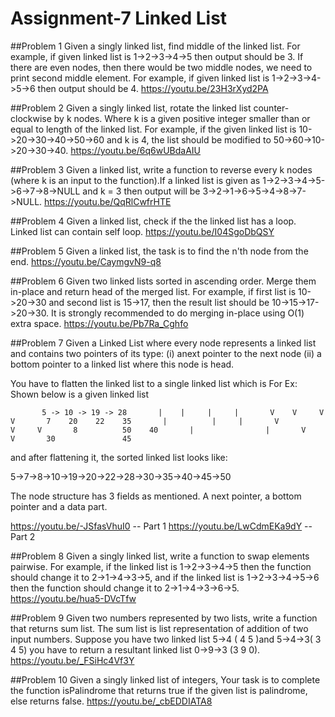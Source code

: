 # Assignment-7 Linked List
##Problem 1
Given a singly linked list, find middle of the linked list. For example, if given linked list is 1->2->3->4->5 then output should be 3. 
If there are even nodes, then there would be two middle nodes, we need to print second middle element. For example, if given linked list is 1->2->3->4->5->6 then output should be 4.
https://youtu.be/23H3rXyd2PA

##Problem 2
Given a singly linked list, rotate the linked list counter-clockwise by k nodes. Where k is a given positive integer smaller than or equal to length of the linked list. For example, if the given linked list is 10->20->30->40->50->60 and k is 4, the list should be modified to 50->60->10->20->30->40.
https://youtu.be/6q6wUBdaAIU

##Problem 3
Given a linked list, write a function to reverse every k nodes (where k is an input to the function).If a linked list is given as 1->2->3->4->5->6->7->8->NULL and k = 3 then output will be 3->2->1->6->5->4->8->7->NULL.
https://youtu.be/QqRlCwfrHTE

##Problem 4
Given a linked list, check if the the linked list has a loop. Linked list can contain self loop.
https://youtu.be/I04SgoDbQSY

##Problem 5
Given a linked list, the task is to find the n'th node from the end. 
https://youtu.be/CaymgvN9-q8

##Problem 6
Given two linked lists sorted in ascending order. Merge them in-place and return head of the merged list.   For example, if first list is 10->20->30 and second list is 15->17, then the result list should be 10->15->17->20->30.
It is strongly recommended to do merging in-place using O(1) extra space.
https://youtu.be/Pb7Ra_Cghfo

##Problem 7
Given a Linked List where every node represents a linked list and contains two pointers of its type:
(i) anext pointer to the next node
(ii) a bottom pointer to a linked list where this node is head.

You have to flatten the linked list to a single linked list which is
For Ex: Shown below is a given linked list

           5 -> 10 -> 19 -> 28       |    |     |     |       V    V     V     V       7    20    22    35       |          |     |       V          V     V       8          50    40       |                |       V                V       30               45

and after flattening it, the sorted linked list looks like:

 5->7->8->10->19->20->22->28->30->35->40->45->50

The  node structure has 3 fields as mentioned. A next pointer, a bottom pointer and a data part.

https://youtu.be/-JSfasVhuI0 -- Part 1
https://youtu.be/LwCdmEKa9dY -- Part 2

##Problem 8
Given a singly linked list, write a function to swap elements pairwise. For example, if the linked list is 1->2->3->4->5 then the function should change it to 2->1->4->3->5, and if the linked list is 1->2->3->4->5->6 then the function should change it to 2->1->4->3->6->5.
https://youtu.be/hua5-DVcTfw

##Problem 9
Given two numbers represented by two lists, write a function that returns sum list. The sum list is list representation of addition of two input numbers.
Suppose you have two linked list 5->4 ( 4 5 )and 5->4->3( 3 4 5) you have to return  a resultant linked list 0->9->3 (3 9 0).
https://youtu.be/_FSiHc4Vf3Y

##Problem 10
Given a singly linked list of integers, Your task is to complete the function isPalindrome that returns true if the given list is palindrome, else returns false.
https://youtu.be/_cbEDDIATA8



